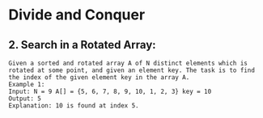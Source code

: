 # Divide and Conquer

## 2. Search in a Rotated Array:
    Given a sorted and rotated array A of N distinct elements which is rotated at some point, and given an element key. The task is to find the index of the given element key in the array A.
    Example 1:
    Input: N = 9 A[] = {5, 6, 7, 8, 9, 10, 1, 2, 3} key = 10
    Output: 5
    Explanation: 10 is found at index 5.
